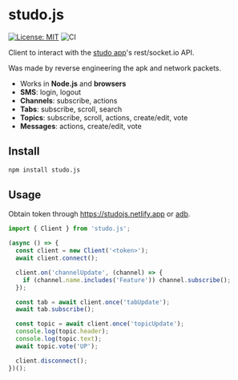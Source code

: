 # studo.js<br>

[![License: MIT](https://img.shields.io/badge/License-MIT-blue.svg)](https://opensource.org/licenses/MIT)
![CI](https://github.com/studojs/studo.js/actions/workflows/ci.yml/badge.svg)

Client to interact with the [studo app](https://play.google.com/store/apps/details?id=com.moshbit.studo)'s rest/socket.io API.

Was made by reverse engineering the apk and network packets.

- Works in **Node.js** and **browsers**
- **SMS**: login, logout
- **Channels**: subscribe, actions
- **Tabs**: subscribe, scroll, search
- **Topics**: subscribe, scroll, actions, create/edit, vote
- **Messages**: actions, create/edit, vote

## Install

```bash
npm install studo.js
```

## Usage

Obtain token through https://studojs.netlify.app or [adb](docs/app.md).

```javascript
import { Client } from 'studo.js';

(async () => {
  const client = new Client('<token>');
  await client.connect();

  client.on('channelUpdate', (channel) => {
    if (channel.name.includes('Feature')) channel.subscribe();
  });

  const tab = await client.once('tabUpdate');
  await tab.subscribe();

  const topic = await client.once('topicUpdate');
  console.log(topic.header);
  console.log(topic.text);
  await topic.vote('UP');

  client.disconnect();
})();
```
